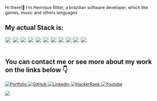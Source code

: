 
Hi there!👋 I'm Henrique Ritter, a brazilian software developer, which like games, music and others languages

## My actual Stack is:

<div>
<img src="https://github.com/get-icon/geticon/raw/master/icons/typescript-icon.svg" alt="Typescript" width="21px" height="21px">
<img src="https://github.com/get-icon/geticon/raw/master/icons/javascript.svg" alt="JavaScript" width="21px" height="21px">
<img src="https://github.com/get-icon/geticon/raw/master/icons/nodejs-icon.svg" alt="Node.js" width="21px" height="21px">
<img src="https://github.com/get-icon/geticon/raw/master/icons/nestjs.svg" alt="NestJS" width="21px" height="21px">
<img src="https://github.com/get-icon/geticon/raw/master/icons/apigee.svg" alt="Apigee" width="21px" height="21px">
<img src="https://github.com/get-icon/geticon/raw/master/icons/mysql.svg" alt="MySQL" width="21px" height="21px">
<img src="https://github.com/get-icon/geticon/raw/master/icons/postgresql.svg" alt="PostgreSQL" width="21px" height="21px">
<img src="https://github.com/get-icon/geticon/raw/master/icons/mongodb-icon.svg" alt="MongoDB" width="21px" height="21px">
<img src="https://github.com/get-icon/geticon/raw/master/icons/react.svg" alt="React" width="21px" height="21px">
<img src="https://github.com/get-icon/geticon/raw/master/icons/jest.svg" alt="Jest" width="21px" height="21px">
<img src="https://github.com/get-icon/geticon/raw/master/icons/docker.svg" alt="Docker" width="21px" height="21px">
</div>

<br>

## You can contact me or see more about my work on the links below 👇

<a href="https://henriqueritter.com"> <img alt="Portfolio" src="https://img.shields.io/badge/Portfolio-%23000000.svg?style=for-the-badge&logo=firefox&logoColor=#FF7139"/> </a>
<a href="https://github.com/henriqueritter/"><img alt="GitHub" src="https://img.shields.io/badge/github-%23121011.svg?&style=for-the-badge&logo=github&logoColor=white"/> </a> 
<a href="https://www.linkedin.com/in/henrique-ritter/"> <img alt="LinkedIn" src="https://img.shields.io/badge/linkedin-%230077B5.svg?&style=for-the-badge&logo=linkedin&logoColor=white"/> </a> 
<a href="https://www.hackerrank.com/henrique_ritter"> <img alt="HackerRank" src="https://img.shields.io/badge/-Hackerrank-2EC866?style=for-the-badge&logo=HackerRank&logoColor=white"/> </a>
<a href="https://www.youtube.com/channel/UCyNOU4nsfpERr7573oxKbgw"> <img alt="Youtube" src="https://img.shields.io/badge/YouTube-FF0000?style=for-the-badge&logo=youtube&logoColor=white"/> </a>
   

   <img src="https://github-readme-stats.vercel.app/api/top-langs/?username=henriqueritter&show_icons=true&theme=tokyonight&layout=compact&langs_count=15&hide=ruby,starlark,hack,objective-c"></img>

   <!-- How to pin more Repos on Home
![Henrique Ritter top languages](https://github-readme-stats.vercel.app/api/pin/?username=henriqueritter&repo=Rocketseat-GoBarber)
-->
